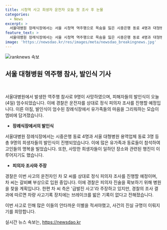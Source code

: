 ```yaml
---
title: 시청역 사고 희생자 운전자 오늘 첫 조사 후 눈물
categories:
  - News
excerpt: >
  서울대병원 장례식장에서는 서울 시청역 역주행으로 목숨을 잃은 시중은행 동료 4명과 대형병원 용역업체 동료 3명의 발인식이 진행됐다. 참석한 100여 명의 은행 동료와 유가족들이 함께 고인들을 추모했고, 이른 아침부터 건물 밖에 도열해 마지막 발걸음을 지켜봤다. 경찰은 운전자를 상대로 정식 피의자 조사를 진행할 예정이며, 운전자 측은 급발진 사고 주장하고 있지만 사고기록 장치에는 브레이크를 밟은 기록이 없다고 전해졌다. (출처: 연합뉴스)
feature_text: >
  서울대병원 장례식장에서는 서울 시청역 역주행으로 목숨을 잃은 시중은행 동료 4명과 대형병원 용역업체 동료 3명의 발인식이 진행됐다. 참석한 100여 명의 은행 동료와 유가족들이 함께 고인들을 추모했고, 이른 아침부터 건물 밖에 도열해 마지막 발걸음을 지켜봤다. 경찰은 운전자를 상대로 정식 피의자 조사를 진행할 예정이며, 운전자 측은 급발진 사고 주장하고 있지만 사고기록 장치에는 브레이크를 밟은 기록이 없다고 전해졌다. (출처: 연합뉴스)
image: 'https://newsdao.kr/res/images/meta/newsdao_breakingnews.jpg'
---
```


<p><img src="https://newsdao.kr/res/images/meta/newsdao_breakingnews.jpg" alt="ranknews 속보" /></p>

<h2 data-ke-size="size26">서울 대형병원 역주행 참사, 발인식 기사</h2>

<p data-ke-size="size16">&nbsp;</p>

<p>서울대병원에서 발생한 역주행 참사로 9명이 사망하였으며, 피해자들의 발인식이 오늘(4일) 엄수되었습니다. 이에 경찰은 운전자를 상대로 정식 피의자 조사를 진행할 예정입니다. 이른 아침, 발인식이 엄수된 장례식장에서 유가족들의 마음을 그리워하는 모습이 엠비에 담겨졌습니다.</p>

<ul>
<li><b>장례식장에서의 발인식</b></li>
</ul>

<p>서울대병원 장례식장에서는 시중은행 동료 4명과 서울 대형병원 용역업체 동료 3명 등 총 9명의 희생자들의 발인식이 진행되었습니다. 이에 많은 유가족과 동료들이 참석하여 고인들의 명복을 빌었습니다. 또한, 사망한 희생자들이 일하던 장소와 관련된 행진이 이루어지기도 했습니다.</p>

<ul>
<li><b>피의자 조사와 주장</b></li>
</ul>

<p>경찰은 이번 사고의 운전자인 차 모 씨를 상대로 정식 피의자 조사를 진행할 예정이며, 차 씨는 갈비뼈 부상으로 입원 중입니다. 이에 경찰은 피의자 진술을 확보하기 위해 병원을 찾을 계획입니다. 한편 차 씨 측은 '급발진 사고'라 주장하고 있지만, 경찰의 조사 결과에 따르면 차량 사고기록 장치에는 브레이크를 밟은 기록이 없다고 전해졌습니다.</p>

<p>이번 사고로 인해 많은 이들의 안타까운 이별을 적셔야했고, 사건의 진실 규명이 이뤄지기를 희망합니다.</p>
실시간 뉴스 속보는, <a href="https://newsdao.kr" rel="dofollow">https://newsdao.kr</a>


